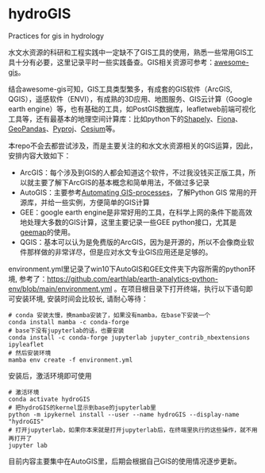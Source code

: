 # hydroGIS

Practices for gis in hydrology 

水文水资源的科研和工程实践中一定缺不了GIS工具的使用，熟悉一些常用GIS工具十分有必要，这里记录平时一些实践备查。GIS相关资源可参考：[awesome-gis](https://github.com/sshuair/awesome-gis)。

结合awesome-gis可知，GIS工具类型繁多，有成套的GIS软件（ArcGIS, QGIS），遥感软件（ENVI），有成熟的3D应用、地图服务、GIS云计算（Google earth engine）等，也有基础的工具，如PostGIS数据库，leafletweb前端可视化工具等，还有最基本的地理空间计算库：比如python下的[Shapely](https://github.com/Toblerity/Shapely)、[Fiona](http://github.com/toblerity/fiona/)、[GeoPandas](https://github.com/geopandas/geopandas)、[Pyproj](https://github.com/pyproj4/pyproj)、[Cesium](https://github.com/AnalyticalGraphicsInc/cesium)等。

本repo不会去都尝试涉及，而是主要关注的和水文水资源相关的GIS运算，因此，安排内容大致如下：

- ArcGIS：每个涉及到GIS的人都会知道这个软件，不过我没钱买正版工具，所以就主要了解下ArcGIS的基本概念和简单用法，不做过多记录
- AutoGIS：主要参考[Automating GIS-processes](https://github.com/Automating-GIS-processes/site)，了解Python GIS 常用的开源库，并给一些实例，方便简单的GIS计算
- GEE：google earth engine是非常好用的工具，在科学上网的条件下能高效地处理大多数的GIS计算，这里主要记录一些GEE python接口，尤其是[geemap](https://github.com/giswqs/geemap)的使用。
- QGIS：基本可以认为是免费版的ArcGIS，因为是开源的，所以不会像商业软件那样做的非常详尽，但是应对水文专业GIS应用还是足够的。

environment.yml里记录了win10下AutoGIS和GEE文件夹下内容所需的python环境, 参考了：https://github.com/earthlab/earth-analytics-python-env/blob/main/environment.yml 。在项目根目录下打开终端，执行以下语句即可安装环境, 安装时间会比较长, 请耐心等待：

```Shell
# conda 安装太慢，换mamba安装了，如果没有mamba，在base下安装一个
conda install mamba -c conda-forge
# base下没有jupyterlab的话，也要安装
conda install -c conda-forge jupyterlab jupyter_contrib_nbextensions ipyleaflet
# 然后安装环境
mamba env create -f environment.yml
```

安装后，激活环境即可使用

```Shell
# 激活环境
conda activate hydroGIS
# 把hydroGIS的kernel显示到base的jupyterlab里
python -m ipykernel install --user --name hydroGIS --display-name "hydroGIS"
# 打开jupyterlab，如果你本来就是打开jupyterlab后，在终端里执行的这些操作，就不用再打开了
jupyter lab
```

目前内容主要集中在AutoGIS里，后期会根据自己GIS的使用情况逐步更新。
